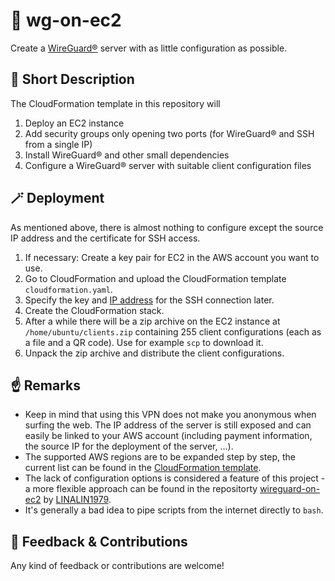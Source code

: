 # :dragon: wg-on-ec2

Create a [WireGuard®](https://www.wireguard.com/) server with as little configuration as possible.

## :receipt: Short Description

The CloudFormation template in this repository will

1. Deploy an EC2 instance
2. Add security groups only opening two ports (for WireGuard® and SSH from a single IP)
3. Install WireGuard® and other small dependencies
4. Configure a WireGuard® server with suitable client configuration files

## :magic_wand: Deployment

As mentioned above, there is almost nothing to configure except the source IP address and the certificate for SSH access.

1. If necessary: Create a key pair for EC2 in the AWS account you want to use.
2. Go to CloudFormation and upload the CloudFormation template `cloudformation.yaml`.
3. Specify the key and [IP address](https://checkip.amazonaws.com/) for the SSH connection later.
4. Create the CloudFormation stack.
5. After a while there will be a zip archive on the EC2 instance at `/home/ubuntu/clients.zip` containing 255 client configurations (each as a file and a QR code). Use for example `scp` to download it.
6. Unpack the zip archive and distribute the client configurations.

## :point_up: Remarks

* Keep in mind that using this VPN does not make you anonymous when surfing the web. The IP address of the server is still exposed and can easily be linked to your AWS account (including payment information, the source IP for the deployment of the server, ...).
* The supported AWS regions are to be expanded step by step, the current list can be found in the [CloudFormation template](https://github.com/maximilianwank/wg-on-ec2/blob/main/cloudformation.yaml#L19).
* The lack of configuration options is considered a feature of this project - a more flexible approach can be found in the repositorty [wireguard-on-ec2](https://github.com/LINALIN1979/wireguard-on-ec2) by [LINALIN1979](https://github.com/LINALIN1979).
* It's generally a bad idea to pipe scripts from the internet directly to `bash`.

## :seedling: Feedback & Contributions

Any kind of feedback or contributions are welcome!
